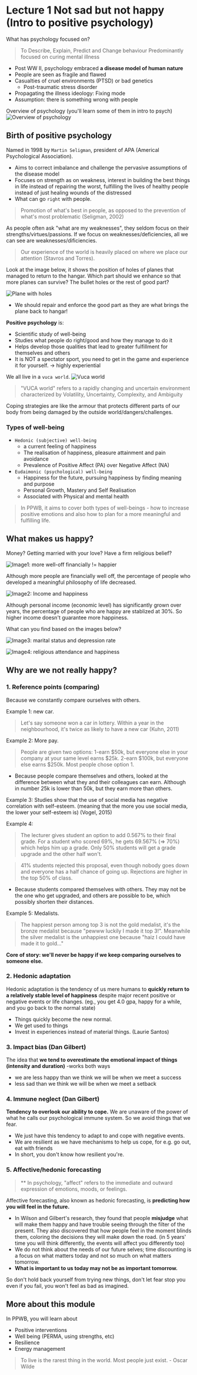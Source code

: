 # Lecture 1 Not sad but not happy (Intro to positive psychology)

What has psychology focused on?
> To Describe, Explain, Predict and Change behaviour
Predominantly focused on curing mental illness

- Post WW II, psychology embraced **a disease model of human nature**
- People are seen as fragile and flawed
- Casualties of cruel environments (PTSD) or bad genetics
    - Post-traumatic stress disorder 
- Propagating the illness ideology: Fixing mode
- Assumption: there is something wrong with people

Overview of psychology (you'll learn some of them in intro to psych)
![Overview of psychology](L1/psych_overview.png)

## Birth of positive psychology
Named in 1998 by `Martin Seligman`, president of APA (Americal Psychological Association).
- Aims to correct imbalance and challenge the pervasive assumptions of the disease model
- Focuses on strength as on weakness, interest in building the best things in life instead of repairing the worst, fulfilling the lives of healthy people instead of just healing wounds of the distressed
- What can go `right` with people.

> Promotion of what's best in people, as opposed to the prevention of what's most problematic (Seligman, 2002)

As people often ask "what are my weaknesses", they seldom focus on their strengths/virtues/passions. If we focus on weaknesses/deficiencies, all we can see are weaknesses/dificiencies. 
> Our experience of the world is heavily placed on where we place our attention (Stavros and Torres).

Look at the image below, it shows the position of holes of planes that managed to return to the hangar. Which part should we enhance so that more planes can survive? The bullet holes or the rest of good part?

![Plane with holes](L1/plane.png)
- We should repair and enforce the good part as they are what brings the plane back to hangar!

**Positive psychology** is:
- Scientific study of well-being
- Studies what people do right/good and how they manage to do it
- Helps develop those qualities that lead to greater fulfillment for themselves and others
- It is NOT a spectator sport, you need to get in the game and experience it for yourself. -> highly experiential

We all live in a `vuca world`.
![Vuca world](L1/vuca_world.png)

> "VUCA world" refers to a rapidly changing and uncertain environment characterized by Volatility, Uncertainty, Complexity, and Ambiguity

Coping strategies are like the armour that protects different parts of our body from being damaged by the outside world/dangers/challenges.

### Types of well-being
- `Hedonic (subjective) well-being`
    - a current feeling of happiness
    - The realisation of happiness, pleasure attainment and pain avoidance
    - Prevalence of Positive Affect (PA) over Negative Affect (NA)
- `Eudaimonic (psychological) well-being`
    - Happiness for the future, pursuing happiness by finding meaning and purpose
    - Personal Growth, Mastery and Self Realisation
    - Associated with Physical and mental health

> In PPWB, it aims to cover both types of well-beings - how to increase positive emotions and also how to plan for a more meaningful and fulfilling life.

## What makes us happy?
Money? Getting married with your love? Have a firm religious belief?

![Image1: more well-off financially != happier](L1/image1.png)

Although more people are financially well off, the percentage of people who developed a meaningful philosophy of life decreased.

![Image2: Income and happiness](L1/image2.png)

Although personal income (economic level) has significantly grown over years, the percentage of people who are happy are stablized at 30%. So higher income doesn't guarantee more happiness.

What can you find based on the images below?

![Image3: marital status and depression rate](L1/image3.png)

![Image4: religious attendance and happiness](L1/image4.png)


## Why are we not really happy?
### 1. Reference points (comparing)
Because we constantly compare ourselves with others. 

Example 1: new car. 
> Let's say someone won a car in lottery. Within a year in the neighbourhood, it's twice as likely to have a new car (Kuhn, 2011)

Example 2: More pay.
> People are given two options: 1-earn $50k, but everyone else in your company at your same level earns $25k. 2-earn $100k, but everyone else earns $250k. Most people chose option 1.
- Because people compare themselves and others, looked at the difference between what they and their colleagues can earn. Although in number 25k is lower than 50k, but they earn more than others.

Example 3: Studies show that the use of social media has negative correlation with self-esteem. (meaning that the more you use social media, the lower your self-esteem is) (Vogel, 2015)

Example 4: 
> The lecturer gives student an option to add 0.567% to their final grade. For a student who scored 69%, he gets 69.567% (=> 70%) which helps him up a grade. Only 50% students will get a grade upgrade and the other half won't.

> 41% students rejected this proposal, even though nobody goes down and everyone has a half chance of going up. Rejections are higher in the top 50% of class.
- Because students compared themselves with others. They may not be the one who get upgraded, and others are possible to be, which possibly shorten their distances.

Example 5: Medalists.
> The happiest person among top 3 is not the gold medalist, it's the bronze medalist because "pewww luckily I made it top 3!". Meanwhile the silver medalist is the unhappiest one because "haiz I could have made it to gold..."

**Core of story: we'll never be happy if we keep comparing ourselves to someone else.**


### 2. Hedonic adaptation
Hedonic adaptation is the tendency of us mere humans to **quickly return to a relatively stable level of happiness** despite major recent positive or negative events or life changes. (eg., you get 4.0 gpa, happy for a while, and you go back to the normal state)
- Things quickly become the new normal.
- We get used to things 
- Invest in experiences instead of material things. (Laurie Santos)

### 3. Impact bias (Dan Gilbert)
The idea that **we tend to overestimate the emotional impact of things (intensity and duration)** -works both ways
- we are less happy than we think we will be when we meet a success
- less sad than we think we will be when we meet a setback

### 4. Immune neglect (Dan Gilbert)
**Tendency to overlook our ability to cope.** We are unaware of the power of what he calls our psychological immune system. So we avoid things that we fear.
- We just have this tendency to adapt to and cope with negative events.
- We are resilient as we have mechanisms to help us cope, for e.g. go out, eat with friends
- In short, you don't know how resilient you're.

### 5. Affective/hedonic forecasting
> ** In psychology, "affect" refers to the immediate and outward expression of emotions, moods, or feelings.

Affective forecasting, also known as hedonic forecasting, is **predicting how you will feel in the future.**
- In Wilson and Gilbert's research, they found that people **misjudge** what will make them happy and have trouble seeing through the filter of the present. They also discovered that how people feel in the moment blinds them, coloring the decisions they will make down the road. (in 5 years' time you will think differently, the events will affect you differently too)
- We do not think about the needs of our future selves; time discounting is a focus on what matters today and not so much on what matters tomorrow.
- **What is important to us today may not be as important tomorrow.**
    
So don't hold back yourself from trying new things, don't let fear stop you even if you fail, you won't feel as bad as imagined.

## More about this module
In PPWB, you will learn about
- Positive interventions
- Well being (PERMA, using strengths, etc)
- Resilience
- Energy management


> To live is the rarest thing in the world. Most people just exist. - Oscar Wilde
